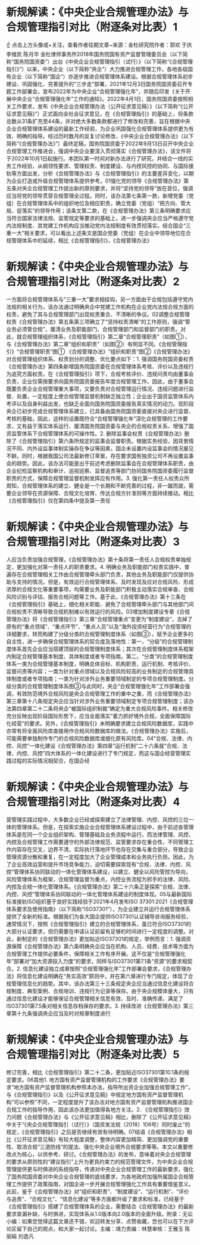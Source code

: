 # 新规解读：《中央企业合规管理办法》与合规管理指引对比（附逐条对比表）1

☝ 点击上方头像或+关注，查看作者往期文章~来源：金杜研究院作者：郭欢 于庆 李维凯 陈月华 金杜律师事务所2018年国务院国有资产监督管理委员会（以下简称“国务院国资委”）出台《中央企业合规管理指引（试行）》（以下简称“《合规管理指引》”）以来，中央企业（以下简称“央企”）大力推进合规管理工作，各地各级国有企业（以下简称“国企”）亦逐步推进合规管理体系建设。根据合规管理体系初步建设、巩固强化、完善提升的“三步走”部署，2021年12月3日国务院国资委召开专题工作部署会，宣布2022年为中央企业“合规管理强化年”，并随后印发《关于开展中央企业“合规管理强化年”工作的通知》。2022年4月1日，国务院国资委按照相关工作要求，发布《中央企业合规管理办法（公开征求意见稿）》（以下简称“《公开征求意见稿》”）正式面向全社会征求意见，在《合规管理指引》的基础上，将条款总数从31条扩充至44条，并对绝大多数条款都进行了修改和完善，旨在根据中央企业合规管理体系建设的最新工作经验，为企业巩固强化合规管理体系提供更为有效、明确的指导。经过历时数月的反复讨论修改，《中央企业合规管理办法》（以下简称“《合规管理办法》”）最终定稿，国务院国资委于2022年9月13日召开中央企业合规管理工作推进会，强调中央企业要深入贯彻落实《合规管理办法》，该文件将于2022年10月1日起施行。本团队第一时间对新办法进行了研究，并结合一线的实务工作经验，从纲领性要求、管理权责、制度建设、与内控风控的协同、与国际接轨等方面出发，分析《合规管理办法》与《合规管理指引》的主要差异变化，以期为企业打造或升级合规管理体系提供参考。01强化党的领导《合规管理办法》第五条对央企合规管理工作提出新的原则要求，并将“坚持党的领导”放在首位，强调应当将党的领导贯穿合规管理全过程。同时，该办法第七条第一款，新增党委（党组）在合规管理体系中的组织地位及相应职责，确立党委（党组）“把方向、管大局、促落实”的领导作用；该条文第二款，在《合规管理办法》第三条明确要求应当符合国家法律法规、监管规定等要求的基础上，进一步强调央企应当严格遵守党内法规制度、其党建工作机构应当推动党内法规制度有效贯彻落实。结合国企“三重一大”相关要求，可以看出上述条文是国企党委（党组）在企业中领导地位在合规管理体系中的延续，相比《合规管理指引》，《合规管理办法》

# 新规解读：《中央企业合规管理办法》与合规管理指引对比（附逐条对比表）2

一方面将合规管理体系与“三重一大”要求相挂钩，另一方面由于合规包括遵守党内法规的相关行为，该办法通过明确央企中党建工作机构在企业党内法规合规方面的权责，避免了其与合规管理部门出现权责重合、不清晰的争议。02调整合规管理权责《合规管理办法》第五条第三项确立了“坚持权责清晰”的工作原则，强调“管业务必须管合规”，厘清业务及职能部门、合规管理部门和监督部门的职责。对此，就合规管理组织体系，《合规管理指引》第二章“合规管理职责”（如图①），与《合规管理办法》第二章“组织和职责”（如图②）有明显不同。《合规管理指引》“合规管理职责”图① 《合规管理办法》“组织和职责”图②《合规管理办法》对合规管理组织体系、权责划分的调整、优化要点如下：1. 强调国务院国资委权责《合规管理办法》第四条新增国务院国资委在合规管理体系考核、评价以及违规行为追究方面权责。在《合规管理指引》项下，合规考核评价、违规问责均由董事会负责，企业仅需按要求向国务院国资委报告年度合规管理工作。因此，由于董事会既要负责企业合规管理重大事项，又要负责对合规管理运行情况、违规问题进行监督、处置，一定程度上使合规管理监督机制缺乏独立性；企业出于国资监管体系内考评以及自身利益出发，也缺乏全面向国务院国资委报告真实情况的动力。现阶段央企已初步完成合规管理体系建立，已具备由国务院国资委直接对央企进行监督、考核的基础，因此，这样的设置既符合“合规管理强化年”深化合规管理的工作要求，又有益于落实体系运行、厘清国务院国资委与央企的合规权责关系、增强了国资监管体系下合规管理体系的可操作性。2. 删除监事会权责《合规管理办法》删除了《合规管理指引》第六条所规定的监事会监督职责。根据实务经验，因背景情况不同、内外设监事体制实操存在争议等因素，国企未设置内设监事会的情况屡见不鲜。同时，根据我国公司法最新修订草案，存在要求国有独资公司不再设置监事会的趋势。因此，该办法可能是出于前述考虑删除监事会在合规管理体系职责，由企业纪检监察机构和审计、巡视巡察、监督追责等部门协同国务院国资委履行监督职责的方式，保障合规管理监督机制发挥应有作用。3. 强化第一责任人权责众所周知，合规管理体系的建立、健全是一个长期和不断完善的过程，非一蹴而就，需要企业领导在资源保障、合规文化培育、传达合规方针准则等方面持续推动。相比《合规管理指引》仅在第四条中提及第一责任

# 新规解读：《中央企业合规管理办法》与合规管理指引对比（附逐条对比表）3

人应当负责加强合规管理，《合规管理办法》第十条将第一责任人合规权责单独规定，更加强化对第一责任人的职责要求。4. 明确业务及职能部门权责实践中，普遍存在合规管理相关工作由合规管理牵头部门负责，其他业务及职能部门仅提供协助与支持的情况。但是，有效运行合规管理体系、及时发现及应对合规风险、形成浓厚的合规文化等重要事项，均需要业务及职能部门积极主动落实合规审查、合规风险识别与评估、报告合规问题等工作。基于此，《合规管理办法》第十三条在《合规管理指引》基础上，细化相关职能、避免了合规管理牵头部门与其他部门间合规权责不清晰导致合规机制难以有效运行的风险。03增加制度建设专章《合规管理办法》将《合规管理指引》第三章“合规管理重点”变更为“制度建设”，去掉了原有的“重点领域”、“重点环节”、“重点人员”以及“海外投资经营行为”合规管理的详细要求，转而构建了分级分类的合规管理制度体系（如图③），赋予企业更多的自主性，进一步确保合规管理体系的契合度及落地性：第一，“分级”的合规管理制度体系首先企业应当搭建顶层的合规管理制度体系；其次在合规管理制度体系框架内制定合规管理基本制度、具体制度或者专项指南。第二，“分类”的合规管理制度体系一类为合规管理基本制度，明确总体目标、机构职责、运行机制、考核评价、监督问责等内容；一类为针对重点领域以及合规风险较高的业务制定的合规管理具体制度或者专项指南；一类为针对涉外业务重要领域制定的专项合规管理制度。分级分类的合规管理制度体系图③与此同时，央企“合规管理强化年”工作部署会强调，有效防范境外合规风险是央企合规管理工作的重中之重，而《合规管理办法》第三章第十八条规定央企应当针对涉外业务重要领域制定专项合规管理制度；该办法第四章第二十二条将央企“被国际组织制裁”确定为重大合规风险事件。相关修改充分反映出现阶段国际形势下，应当全面落实“着力抓好境外合规，全面保障国际化经营”的要求。另外，《合规管理指引》未明确要求建立合规风险数据库，实践中亦常有将全面风险库直接用作合规风险数据库的做法。《合规管理办法》实施后，可能需要单独制作专门的合规风险数据库或细化原有风险库。04“合规、法律、内控、风控”一体化建设《合规管理办法》第四章“运行机制”二十六条就“合规、法律、内控、风控”四大体系的一体化建设进行了专门规定，而这与国企经营管理实践过程的实际情况相契合，在国企经

# 新规解读：《中央企业合规管理办法》与合规管理指引对比（附逐条对比表）4

营管理实践过程中，大多数企业已经或探索建立了法律管理、内控、风控的三位一体的管理体系。但是，在探索实施企业合规管理体系建设过程中，由于前述各管理体系是在同一个企业组织架构、管理基础及业务流程中运行，而法律管理、风控、内控及合规管理工作需要遵守的外部法律规范、监管要求存在重合性，不同管理工作内容存在交叉，边界不清，实际执行落地环节也存在交集与重合部分，导致企业管理资源分散和重复，在一定程度加大了企业管理成本和业务执行负担。因此，为了企业高效运营和提升市场竞争能力，迫切需要探索现有“合规、法律、内控、风控”管理体系协同联动的一体化管理体系建设，以建立、健全以风险管控为导向，风险管理体系为框架，合规管理监督为重点，内控业务流程为抓手的法律、风险、内控及合规一体化管理体系。《合规管理办法》第二十六条正是探索“合规、法律、内控、风控”管理体系协同联动的一体化管理体系建设的制度体现。05与最新国际标准接轨ISO组织基于良好实践经验于2021年4月发布ISO 37301:2021《合规管理体系要求及使用指南》（以下简称“ISO37301”），为企业建立并运行合规管理体系提供了全新的标准。根据我们为各大国企提供ISO37301认证辅导咨询服务经验，通常情况下，按照《合规管理指引》建立的合规管理体系，虽已符合ISO37301的大部分认证要求，但仍需要在申请认证前留有足够的时间进行一定程度的调整。对此，新制定的《合规管理办法》更加贴近ISO37301的规定，举例而言：1. 强调资源保障《合规管理办法》第六条明确央企应当在机构、人员、经费、技术等方面为合规管理工作提供必要条件，保障相关工作有序开展。这不仅是“合规管理强化年”部署对“加大资源投入力度”的要求，同样与ISO37301第7.1条“资源”的要求相契合。2. 信息化建设独立成章按照“合规管理强化年”工作部署会要求，《合规管理办法》将信息化建设明确在“务实高效”原则中，并在第六章进行专门规定，体现了合规管理信息化的趋势。其中，该办法第三十三条规定央企应当通过信息化建设将合规制度、典型案例、合规培训、违规行为记录等保存。由于央企规模体量大，只有通过信息化建设才能够保证合规管理相关信息有效、及时、准确传递，满足了ISO37301第7.5条对相关信息存档保存的要求。3. 持续改进《合规管理办法》第三章第十九条强调央企应当及时对规章制度进行

# 新规解读：《中央企业合规管理办法》与合规管理指引对比（附逐条对比表）5

修订完善，相比《合规管理指引》第二十二条，更加贴近ISO37301第10.1条的规定要求。06其他1. 地方国有资产监督管理机构的工作要求《合规管理办法》要求“地方国有资产监督管理机构参照本办法，指导所出资企业加强合规管理工作”，与《合规管理指引》以及《公开征求意见稿》中规定地方国有资产监督管理机构“可以参照”不同，一定程度提升了该办法对地方国有资产监督管理机构推进国企合规工作的指导作用，因此该办法更加值得各地方关注。2. 《合规管理指引》效力问题《合规管理办法》与《公开征求意见稿》相比，删除了《公开征求意见稿》中关于“《央企合规管理指引（试行）》（国资发法规〔2018〕106号）同时废止”的规定，《合规管理指引》之后是否继续有效有待明确。07结语《合规管理办法》相比《公开征求意见稿》有较大程度调整，整体内容更加精简、更加强调党的重要性、取消合规“三道防线“的提法、强化中央企业境外合规要求等等。本文以重要修改点为核心，以供参考、研讨。《合规管理办法》的发布，意味着对央企合规管理的要求从原则性的“建议指引”上升为更具约束力的规范管理文件，为中央企业合规管理提供更与时俱进的系统指导，传递对中央企业合规管理工作的最新要求，强化了国务院国资委对中央企业合规管理的底线要求，为各地政府加强所属国企合规管理工作提供了政策指南，对国企进一步开展合规管理强化工作具有重要借鉴意义。此前，鉴于《合规管理办法》对“组织和职责”、“制度建设”、“运行机制”、“评价与追责”、“合规文化”、“信息化建设”等多方面都升级了要求和标准，已经基于《合规管理指引》搭建了合规管理体系的企业，需要结合《合规管理办法》的最新要求查漏补缺，与时俱进，实现体系从1.0版本向2.0版本的全面升级。附录：无讼小编：如果您觉得这篇文章还不错，欢迎转发分享、点赞收藏，您也可以在下方评论区留下自己的观点，和大家一起讨论。主编：靖力责编：林慧审核：王雅玉 陈丽娟 刘逸凡

